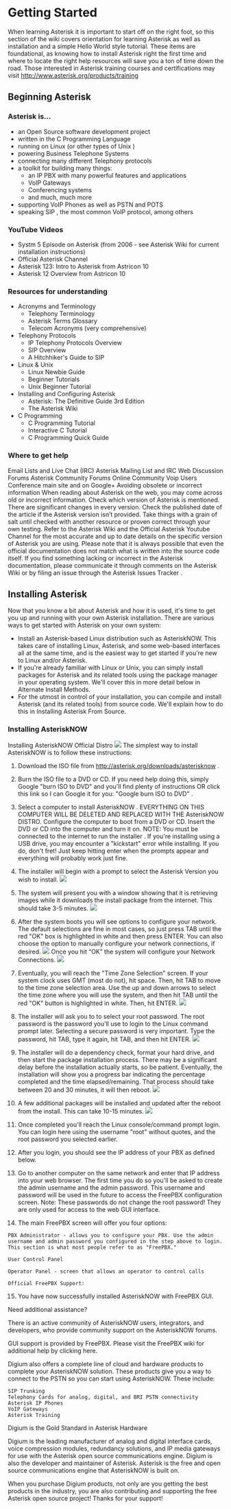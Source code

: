 # Getting Started
When learning Asterisk it is important to start off on the right foot, so this section of the wiki covers orientation for learning Asterisk as well as installation
and a simple Hello World style tutorial. These items are foundational, as knowing how to install Asterisk right the first time and where to locate the right help
resources will save you a ton of time down the road.
Those interested in Asterisk training courses and certifications may visit http://www.asterisk.org/products/training

## Beginning Asterisk
### Asterisk is…
* an Open Source software development project
* written in the C Programming Language
* running on Linux (or other types of Unix )
* powering Business Telephone Systems
* connecting many different Telephony protocols
* a toolkit for building many things:
  - an IP PBX with many powerful features and applications
  - VoIP Gateways
  - Conferencing systems
  - and much, much more
* supporting VoIP Phones as well as PSTN and POTS
* speaking SIP , the most common VoIP protocol, among others

### YouTube Videos

* Systm 5 Episode on Asterisk (from 2006 - see Asterisk Wiki for current installation instructions)
* Official Asterisk Channel
* Asterisk 123: Intro to Asterisk from Astricon 10
* Asterisk 12 Overview from Astricon 10

### Resources for understanding

* Acronyms and Terminology
  - Telephony Terminology
  - Asterisk Terms Glossary
  - Telecom Acronyms (very comprehensive)
* Telephony Protocols
  - IP Telephony Protocols Overview
  - SIP Overview
  - A Hitchhiker's Guide to SIP
* Linux & Unix
  - Linux Newbie Guide
  - Beginner Tutorials
  - Unix Beginner Tutorial
* Installing and Configuring Asterisk
  - Asterisk: The Definitive Guide 3rd Edition
  - The Asterisk Wiki
* C Programming
  - C Programming Tutorial
  - Interactive C Tutorial
  - C Programming Quick Guide

### Where to get help

Email Lists and Live Chat (IRC)
Asterisk Mailing List and IRC
Web Discussion Forums
Asterisk Community Forums
Online Community
Voip Users Conference main site and on Google+
Avoiding obsolete or incorrect information
When reading about Asterisk on the web, you may come across old or incorrect information.
Check which version of Asterisk is mentioned.  There are significant changes in every version.
Check the published date of the article if the Asterisk version isn’t provided.
Take things with a grain of salt until checked with another resource or proven correct through your own testing.
Refer to the Asterisk Wiki and the Official Asterisk Youtube Channel for the most accurate and up to date details on the specific version of Asterisk
you are using.
Please note that it is always possible that even the official documentation does not match what is written into the source code itself.  If you find something
lacking or incorrect in the Asterisk documentation, please communicate it through comments on the Asterisk Wiki or by filing an issue through the Asterisk
Issues Tracker .

## Installing Asterisk
Now that you know a bit about Asterisk and how it is used, it's time to get you up and running with your own Asterisk installation. There are various ways to get started with Asterisk on your own system:
* Install an Asterisk-based Linux distribution such as AsteriskNOW. This takes care of installing Linux, Asterisk, and some web-based interfaces all at the same time, and is the easiest way to get started if you're new to Linux and/or Asterisk.
* If you're already familiar with Linux or Unix, you can simply install packages for Asterisk and its related tools using the package manager in your operating system. We'll cover this in more detail below in Alternate Install Methods.
* For the utmost in control of your installation, you can compile and install Asterisk (and its related tools) from source code. We'll explain
how to do this in Installing Asterisk From Source.

### Installing AsteriskNOW

Installing AsteriskNOW Official Distro
![](.gitbook/assets/now.png)
The simplest way to install AsteriskNOW is to follow these instructions:
1. Download the ISO file from  http://asterisk.org/downloads/asterisknow .
2. Burn the ISO file to a DVD or CD.  If you need help doing this, simply Google "burn ISO to DVD" and you'll find plenty of instructions OR click
this link so I can Google it for you: "Google burn ISO to DVD" .
3. Select a computer to install AsteriskNOW . EVERYTHING ON THIS COMPUTER WILL BE DELETED AND REPLACED WITH THE AsteriskNOW
DISTRO.   Configure the computer to boot from a DVD or CD. Insert the DVD or CD into the computer and turn it on. NOTE: You must be
connected to the internet to run the installer . If you're installing using a USB drive, you may encounter a "kickstart" error while installing. If you
do, don't fret! Just keep hitting enter when the prompts appear and everything will probably work just fine.
4. The installer will begin with a prompt to select the Asterisk Version you wish to install.
![](.gitbook/assets/welcome.png)
5. The system will present you with a window showing that it is retrieving images while it downloads the install package from the internet. This should take 3-5 minutes.
![](.gitbook/assets/install_1.png)
6. After the system boots you will see options to configure your network. The default selections are fine in most cases, so just press TAB until the red "OK" box is highlighted in white and then press ENTER. You can also choose the option to manually configure your network connections, if desired.
![](.gitbook/assets/install_2.png)
Once you hit “OK” the system will configure your Network Connections.
![](.gitbook/assets/install_3.png)
7. Eventually, you will reach the "Time Zone Selection" screen. If your system clock uses GMT (most do not), hit space. Then, hit TAB to move to the time zone selection area. Use the up and down arrows to select the time zone where you will use the system, and then hit TAB until the red "OK" button is highlighted in white. Then, hit ENTER.
![](.gitbook/assets/install_4.png)
8. The installer will ask you to to select your root password. The root password is the password you'll use to login to the Linux command prompt later. Selecting a secure password is very important. Type the password, hit TAB, type it again, hit TAB, and then hit ENTER.
![](.gitbook/assets/install_5.png)
9. The installer will do a dependency check, format your hard drive, and then start the package installation process. There may be a significant delay before the installation actually starts, so be patient. Eventually, the installation will show you a progress bar indicating the percentage completed and the time elapsed/remaining. That process should take between 20 and 30 minutes, it will then reboot.
![](.gitbook/assets/install_6.png)
10. A few additional packages will be installed and updated after the reboot from the install.  This can take 10-15 minutes.
![](.gitbook/assets/install_7.png)
11.  Once completed you'll reach the Linux console/command prompt login. You can login here using the username "root" without quotes, and the root password you selected earlier.





12. After you login, you should see the IP address of your PBX as defined below.




13. Go to another computer on the same network and enter that IP address into your web browser. The first time you do so you'll be asked to create the admin username and the admin password. This username and password will be used in the future to access the FreePBX configuration screen. Note: These passwords do not change the root password! They are only used for access to the  web GUI interface.




  14. The main FreePBX screen will offer you four options:

    PBX Administrator - allows you to configure your PBX. Use the admin username and admin password you configured in the step above to login. This section is what most people refer to as "FreePBX."

    User Control Panel

    Operator Panel - screen that allows an operator to control calls

    Official FreePBX Support:


15. You have now successfully installed AsteriskNOW with FreePBX GUI.


Need additional assistance?

There is an active community of AsteriskNOW users, integrators, and developers, who provide community support on the AsteriskNOW forums.

GUI support is provided by FreePBX.  Please visit the FreePBX wiki for additional help by clicking here.



Digium also offers a complete line of cloud and hardware products to complete your AsteriskNOW solution.  These products give you a way to connect to the PSTN so you can start using AsteriskNOW.  These include:

    SIP Trunking
    Telephony Cards for analog, digital, and BRI PSTN connectivity
    Asterisk IP Phones
    VoIP Gateways
    Asterisk Training

Digium is the Gold Standard in Asterisk Hardware

Digium is the leading manufacturer of analog and digital interface cards, voice compression modules, redundancy solutions, and IP media gateways for use with the Asterisk open source communications engine.  Digium is also the developer and maintainer of Asterisk.  Asterisk is the free and open source communications engine that AsteriskNOW is built on.

When you purchase Digium products, not only are you getting the best products in the industry, you are also contributing and supporting the free Asterisk open source project!  Thanks for your support!
